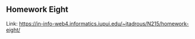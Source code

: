 ## Homework Eight
 
Link: https://in-info-web4.informatics.iupui.edu/~jtadrous/N215/homework-eight/

